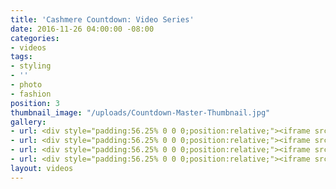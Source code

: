 ```yaml
---
title: 'Cashmere Countdown: Video Series'
date: 2016-11-26 04:00:00 -08:00
categories:
- videos
tags:
- styling
- ''
- photo
- fashion
position: 3
thumbnail_image: "/uploads/Countdown-Master-Thumbnail.jpg"
gallery:
- url: <div style="padding:56.25% 0 0 0;position:relative;"><iframe src="https://player.vimeo.com/video/77356951?autoplay=1&title=0&byline=0&portrait=0" style="position:absolute;top:0;left:0;width:100%;height:100%;" frameborder="0" allow="autoplay; fullscreen" allowfullscreen></iframe></div><script src="https://player.vimeo.com/api/player.js"></script>
- url: <div style="padding:56.25% 0 0 0;position:relative;"><iframe src="https://player.vimeo.com/video/77359006?title=0&byline=0&portrait=0" style="position:absolute;top:0;left:0;width:100%;height:100%;" frameborder="0" allow="autoplay; fullscreen" allowfullscreen></iframe></div><script src="https://player.vimeo.com/api/player.js"></script>
- url: <div style="padding:56.25% 0 0 0;position:relative;"><iframe src="https://player.vimeo.com/video/77546403?title=0&byline=0&portrait=0" style="position:absolute;top:0;left:0;width:100%;height:100%;" frameborder="0" allow="autoplay; fullscreen" allowfullscreen></iframe></div><script src="https://player.vimeo.com/api/player.js"></script>
- url: <div style="padding:56.25% 0 0 0;position:relative;"><iframe src="https://player.vimeo.com/video/77546572?title=0&byline=0&portrait=0" style="position:absolute;top:0;left:0;width:100%;height:100%;" frameborder="0" allow="autoplay; fullscreen" allowfullscreen></iframe></div><script src="https://player.vimeo.com/api/player.js"></script>
layout: videos
---
```

